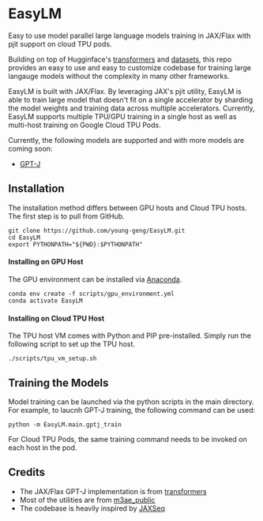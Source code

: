 # EasyLM
Easy to use model parallel large language models training in JAX/Flax with pjit
support on cloud TPU pods.

Building on top of Hugginface's [transformers](https://huggingface.co/docs/transformers/main/en/index)
and [datasets](https://huggingface.co/docs/datasets/index), this repo provides
an easy to use and easy to customize codebase for training large langauge models
without the complexity in many other frameworks.


EasyLM is built with JAX/Flax. By leveraging JAX's pjit utility, EasyLM is able
to train large model that doesn't fit on a single accelerator by sharding
the model weights and training data across multiple accelerators. Currently,
EasyLM supports multiple TPU/GPU training in a single host as well as multi-host
training on Google Cloud TPU Pods.

Currently, the following models are supported and with more models are coming soon:
* [GPT-J](https://huggingface.co/EleutherAI/gpt-j-6B)


## Installation
The installation method differs between GPU hosts and Cloud TPU hosts. The first
step is to pull from GitHub.

``` shell
git clone https://github.com/young-geng/EasyLM.git
cd EasyLM
export PYTHONPATH="${PWD}:$PYTHONPATH"
```

#### Installing on GPU Host
The GPU environment can be installed via [Anaconda](https://www.anaconda.com/products/distribution).

``` shell
conda env create -f scripts/gpu_environment.yml
conda activate EasyLM
```

#### Installing on Cloud TPU Host
The TPU host VM comes with Python and PIP pre-installed. Simply run the following
script to set up the TPU host.

``` shell
./scripts/tpu_vm_setup.sh
```


## Training the Models
Model training can be launched via the python scripts in the main directory. For
example, to laucnh GPT-J training, the following command can be used:
``` shell
python -m EasyLM.main.gptj_train
```
For Cloud TPU Pods, the same training command needs to be invoked on each host
in the pod.




## Credits
* The JAX/Flax GPT-J implementation is from [transformers](https://huggingface.co/docs/transformers/main/en/index)
* Most of the utilities are from [m3ae_public](https://github.com/young-geng/m3ae_public)
* The codebase is heavily inspired by [JAXSeq](https://github.com/Sea-Snell/JAXSeq)

